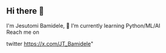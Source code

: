 ## Hi there 👋
I'm Jesutomi Bamidele, 🌱 I’m currently learning Python/ML/AI 
<br>Reach me on <p>twitter https://x.com/JT_Bamidele"
<!--
**JTMidel1/JTMidel1** is a ✨ _special_ ✨ repository because its `README.md` (this file) appears on your GitHub profile.

Here are some ideas to get you started:

- 🔭 I’m currently working on ...
- 🌱 I’m currently learning ...
- 👯 I’m looking to collaborate on ...
- 🤔 I’m looking for help with ...
- 💬 Ask me about ...
- 📫 How to reach me: ...
- 😄 Pronouns: ...
- ⚡ Fun fact: ...
-->
